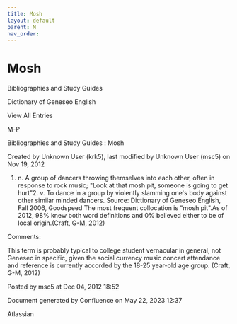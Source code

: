 ```yaml
---
title: Mosh
layout: default
parent: M
nav_order:
---
```


# Mosh

Bibliographies and Study Guides

Dictionary of Geneseo English

View All Entries

M-P

Bibliographies and Study Guides : Mosh

Created by  Unknown User (krk5), last modified by  Unknown User (msc5) on Nov 19, 2012

1. n. A group of dancers throwing themselves into each other, often in response to rock music; &quot;Look at that mosh pit, someone is going to get hurt&quot;2. v. To dance in a group by violently slamming one's body against other similar minded dancers. Source: Dictionary of Geneseo English, Fall 2006, Goodspeed The most frequent collocation is &quot;mosh pit&quot;.As of 2012, 98% knew both word definitions and 0% believed either to be of local origin.(Craft, G-M, 2012)

Comments:

This term is probably typical to college student vernacular in general, not Geneseo in specific, given the social currency music concert attendance and reference is currently accorded by the 18-25 year-old age group. (Craft, G-M, 2012)

Posted by msc5 at Dec 04, 2012 18:52

Document generated by Confluence on May 22, 2023 12:37

Atlassian
